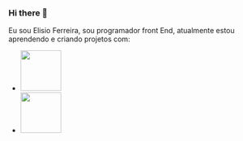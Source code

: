 ### Hi there 👋

<!--
**Elisio-Ferreira/Elisio-Ferreira** is a ✨ _special_ ✨ repository because its `README.md` (this file) appears on your GitHub profile.

Here are some ideas to get you started:

- 🔭 I’m currently working on ...
- 🌱 I’m currently learning ...
- 👯 I’m looking to collaborate on ...
- 🤔 I’m looking for help with ...
- 💬 Ask me about ...
- 📫 How to reach me: ...
- 😄 Pronouns: ...
- ⚡ Fun fact: ...
-->
Eu sou  Elisio Ferreira, sou programador front End, atualmente estou aprendendo e criando projetos com:

  -	<img src="https://img.shields.io/badge/HTML5-E34F26?style=for-the-badge&logo=html5&logoColor=white"  width="80px"/>
  - <img src="https://img.shields.io/badge/CSS3-1572B6?style=for-the-badge&logo=css3&logoColor=white" width="80px"/> 
